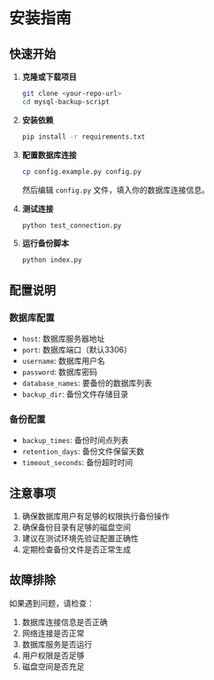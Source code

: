 # 安装指南

## 快速开始

1. **克隆或下载项目**
   ```bash
   git clone <your-repo-url>
   cd mysql-backup-script
   ```

2. **安装依赖**
   ```bash
   pip install -r requirements.txt
   ```

3. **配置数据库连接**
   ```bash
   cp config.example.py config.py
   ```
   然后编辑 `config.py` 文件，填入你的数据库连接信息。

4. **测试连接**
   ```bash
   python test_connection.py
   ```

5. **运行备份脚本**
   ```bash
   python index.py
   ```

## 配置说明

### 数据库配置
- `host`: 数据库服务器地址
- `port`: 数据库端口（默认3306）
- `username`: 数据库用户名
- `password`: 数据库密码
- `database_names`: 要备份的数据库列表
- `backup_dir`: 备份文件存储目录

### 备份配置
- `backup_times`: 备份时间点列表
- `retention_days`: 备份文件保留天数
- `timeout_seconds`: 备份超时时间

## 注意事项

1. 确保数据库用户有足够的权限执行备份操作
2. 确保备份目录有足够的磁盘空间
3. 建议在测试环境先验证配置正确性
4. 定期检查备份文件是否正常生成

## 故障排除

如果遇到问题，请检查：
1. 数据库连接信息是否正确
2. 网络连接是否正常
3. 数据库服务是否运行
4. 用户权限是否足够
5. 磁盘空间是否充足
